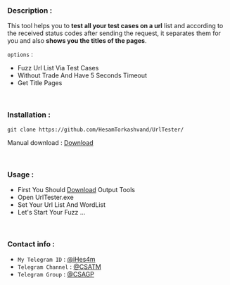 ### Description :
This tool helps you to **test all your test cases on a url** list and according to the received status codes after sending the request, it separates them for you and also **shows you the titles of the pages**.

`options` : 
- Fuzz Url List Via Test Cases 
- Without Trade And Have 5 Seconds Timeout
- Get Title Pages


<br>

### Installation : 

```
git clone https://github.com/HesamTorkashvand/UrlTester/
```
Manual download : [Download](https://github.com/HesamTorkashvand/UrlTester/releases/download/fuzz/Windows-version.rar)


<br>


### Usage : 

- First You Should [Download](https://github.com/HesamTorkashvand/UrlTester/releases/download/fuzz/Windows-version.rar) Output Tools
- Open UrlTester.exe
- Set Your Url List And WordList
- Let's Start Your Fuzz ...

<br>

### Contact info : 
- `My Telegram ID` : [@iHes4m](https://t.me/iHes4m)
- `Telegram Channel` : [@CSATM](https://t.me/CsaTM)
- `Telegram Group` : [@CSAGP](https://t.me/CsaGP)
